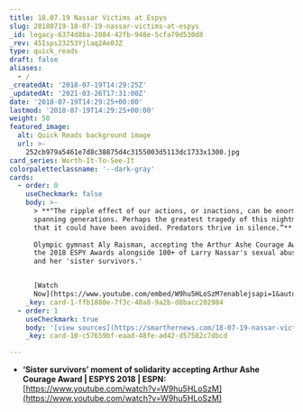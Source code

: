 ```yaml
---
title: 18.07.19 Nassar Victims at Espys
slug: 20180719-18-07-19-nassar-victims-at-espys
_id: legacy-6374d8ba-2084-42fb-948e-5cfa79d530d8
_rev: 45Isps23253Yjlaq2Ae0JZ
type: quick_reads
draft: false
aliases:
  - /
_createdAt: '2018-07-19T14:29:25Z'
_updatedAt: '2021-03-26T17:31:00Z'
date: '2018-07-19T14:29:25+00:00'
lastmod: '2018-07-19T14:29:25+00:00'
weight: 50
featured_image:
  alt: Quick Reads background image
  url: >-
    252cb979a5461e7d8c38875d4c3155003d5113dc1733x1300.jpg
card_series: Worth-It-To-See-It
colorpaletteclassname: '--dark-gray'
cards:
  - order: 0
    useCheckmark: false
    body: >-
      > **"The ripple effect of our actions, or inactions, can be enormous,
      spanning generations. Perhaps the greatest tragedy of this nightmare is
      that it could have been avoided. Predators thrive in silence.”**  
        
      Olympic gymnast Aly Raisman, accepting the Arthur Ashe Courage Award at
      the 2018 ESPY Awards alongside 100+ of Larry Nassar's sexual abuse victims
      and her 'sister survivors.'


      [Watch
      Now](https://www.youtube.com/embed/W9hu5HLoSzM?enablejsapi=1&autoplay=1&rel=0)
    _key: card-1-ffb1880e-7f3c-40a8-9a2b-d8bacc202984
  - order: 1
    useCheckmark: true
    body: '[view sources](https://smarthernews.com/18-07-19-nassar-victims-at-espys/)'
    _key: card-10-c57659bf-eaad-48fe-ad42-d57582c7dbcd

---
```

* **‘Sister survivors’ moment of solidarity accepting Arthur Ashe Courage Award | ESPYS 2018 | ESPN:**  
[https://www.youtube.com/watch?v=W9hu5HLoSzM](https://www.youtube.com/watch?v=W9hu5HLoSzM)